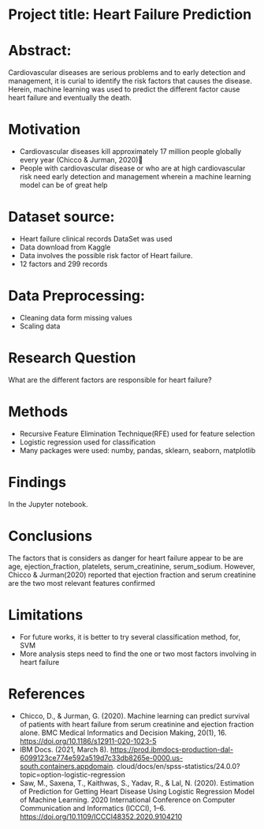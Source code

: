 # Project title: Heart Failure Prediction

# Abstract:
Cardiovascular diseases are serious problems and to early detection and management,
it is curial to identify the risk factors that causes the disease. 
Herein, machine learning was used to predict the different factor cause heart failure and eventually the death.

# Motivation
- Cardiovascular diseases kill approximately 17 million people globally every year (Chicco & Jurman, 2020)
- People with cardiovascular disease or who are at high cardiovascular risk need early
  detection and management wherein a machine learning model can be of great help
  
# Dataset source:
- Heart failure clinical records DataSet was used 
- Data download from Kaggle
- Data involves the possible risk factor of Heart failure.
- 12 factors and 299 records

# Data Preprocessing:
- Cleaning data form missing values
- Scaling data

# Research Question
What are the  different factors are responsible for heart failure?

# Methods
- Recursive Feature Elimination Technique(RFE)  used for feature selection 
- Logistic regression used for classification
- Many packages were used: numby, pandas, sklearn, seaborn, matplotlib

# Findings 
In the Jupyter notebook.

# Conclusions
The factors that is considers as danger for heart failure appear to be are age,
ejection_fraction, platelets, serum_creatinine, serum_sodium. 
However, Chicco & Jurman(2020) reported that  ejection fraction and serum creatinine are the two most relevant features confirmed

# Limitations
- For future works, it is better to try several classification method, for, SVM
- More analysis steps need to find the one or two most factors involving in heart failure
# References 
- Chicco, D., & Jurman, G. (2020). Machine learning can predict survival of patients with heart failure from serum creatinine and ejection fraction alone.
  BMC Medical Informatics and Decision Making, 20(1), 16. https://doi.org/10.1186/s12911-020-1023-5
- IBM Docs. (2021, March 8). https://prod.ibmdocs-production-dal-6099123ce774e592a519d7c33db8265e-0000.us-south.containers.appdomain.
  cloud/docs/en/spss-statistics/24.0.0?topic=option-logistic-regression
- Saw, M., Saxena, T., Kaithwas, S., Yadav, R., & Lal, N. (2020). Estimation of Prediction for Getting Heart Disease Using Logistic Regression Model of Machine Learning.
2020 International Conference on Computer Communication and Informatics (ICCCI), 1–6. https://doi.org/10.1109/ICCCI48352.2020.9104210













